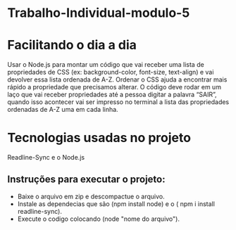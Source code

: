 # Trabalho-Individual-modulo-5

# Facilitando o dia a dia 

Usar o Node.js para montar um código que vai receber uma lista de
propriedades de CSS (ex: background-color, font-size, text-align) e vai devolver
essa lista ordenada de A-Z. Ordenar o CSS ajuda a encontrar mais rápido a
propriedade que precisamos alterar. O código deve rodar em um laço que vai receber propriedades até a
pessoa digitar a palavra “SAIR”, quando isso acontecer vai ser impresso
no terminal a lista das propriedades ordenadas de A-Z uma em cada linha.

# Tecnologias usadas no projeto 

Readline-Sync e o Node.js 

## Instruções para executar o projeto:

 - Baixe o arquivo em zip e descompactue o arquivo.
 - Instale as dependecias que são (npm install node) e o ( npm i install readline-sync).
 - Execute o codigo colocando (node "nome do arquivo"). 
